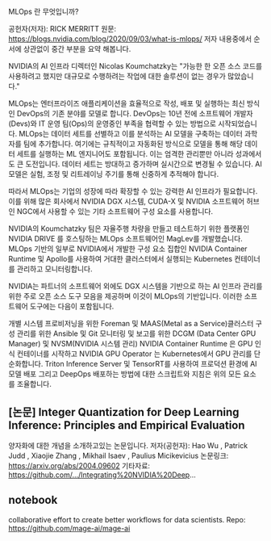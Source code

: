 # 
MLOps 란 무엇입니까?

공헌자(저자): RICK MERRITT
원문: https://blogs.nvidia.com/blog/2020/09/03/what-is-mlops/
저자 내용중에서 순서에 상관없이 중간 부분을 요약 해봅니다.

NVIDIA의 AI 인프라 디렉터인 Nicolas Koumchatzky는 "가능한 한 오픈 소스 코드를 사용하려고 했지만 대규모로 수행하려는 작업에 대한 솔루션이 없는 경우가 많았습니다."


MLOps는 엔터프라이즈 애플리케이션을 효율적으로 작성, 배포 및 실행하는 최신 방식인 DevOps의 기존 분야를 모델로 합니다. DevOps는 10년 전에 소프트웨어 개발자(Devs)와 IT 운영 팀(Ops)의 운영중인 부족을 협력할 수 있는 방법으로 시작되었습니다.
MLOps는 데이터 세트를 선별하고 이를 분석하는 AI 모델을 구축하는 데이터 과학자를 팀에 추가합니다. 여기에는 규칙적이고 자동화된 방식으로 모델을 통해 해당 데이터 세트를 실행하는 ML 엔지니어도 포함됩니다.
이는 엄격한 관리뿐만 아니라 성과에서도 큰 도전입니다. 데이터 세트는 방대하고 증가하며 실시간으로 변경될 수 있습니다. AI 모델은 실험, 조정 및 리트레이닝 주기를 통해 신중하게 추적해야 합니다.


따라서 MLOps는 기업의 성장에 따라 확장할 수 있는 강력한 AI 인프라가 필요합니다. 이를 위해 많은 회사에서 NVIDIA DGX 시스템, CUDA-X 및 NVIDIA 소프트웨어 허브인 NGC에서 사용할 수 있는 기타 소프트웨어 구성 요소를 사용합니다.

NVIDIA의 Koumchatzky 팀은 자율주행 차량을 만들고 테스트하기 위한 플랫폼인 NVIDIA DRIVE 를 호스팅하는 MLOps 소프트웨어인 MagLev를 개발했습니다. MLOps 기반의 일부로 NVIDIA에서 개발한 구성 요소 집합인 NVIDIA Container Runtime 및 Apollo를 사용하여 거대한 클러스터에서 실행되는 Kubernetes 컨테이너를 관리하고 모니터링합니다.

NVIDIA는 파트너의 소프트웨어 외에도 DGX 시스템을 기반으로 하는 AI 인프라 관리를 위한 주로 오픈 소스 도구 모음을 제공하며 이것이 MLOps의 기반입니다. 이러한 소프트웨어 도구에는 다음이 포함됩니다.

개별 시스템 프로비저닝을 위한 Foreman 및 MAAS(Metal as a Service)클러스터 구성 관리를 위한 Ansible 및 Git 모니터링 및 보고를 위한 DCGM (Data Center GPU Manager) 및 NVSM(NVIDIA 시스템 관리) NVIDIA Container Runtime 은 GPU 인식 컨테이너를 시작하고 NVIDIA GPU Operator 는 Kubernetes에서 GPU 관리를 단순화합니다.
Triton Inference Server 및 TensorRT를 사용하여 프로덕션 환경에 AI 모델 배포 그리고 DeepOps 배포하는 방법에 대한 스크립트와 지침은 위의 모든 요소를 조율합니다.


## [논문] Integer Quantization for Deep Learning Inference: Principles and Empirical Evaluation
양자화에 대한 개념을 소개하고있는 논문입니다. 
저자(공헌자): Hao Wu , Patrick Judd , Xiaojie Zhang , Mikhail Isaev , Paulius Micikevicius
논문링크: https://arxiv.org/abs/2004.09602
기타자료: https://github.com/.../Integrating%20NVIDIA%20Deep...


## notebook 
collaborative effort to create better workflows for data scientists.
Repo: https://github.com/mage-ai/mage-ai
